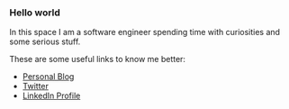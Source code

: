 ### Hello world

In this space I am a software engineer spending time with curiosities and some serious stuff.

These are some useful links to know me better:
- [Personal Blog](https://pedrohml.github.io)
- [Twitter](https://twitter.com/phmlira)
- [LinkedIn Profile](https://www.linkedin.com/in/plira/)
